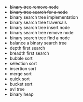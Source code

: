 - ~~binary tree remove node~~
- ~~binary tree search for a node~~
- binary search tree implementation
- binary search tree traversals
- binary search tree insert node
- binary search tree remove node
- binary search tree find a node
- balance a binary search tree
- depth first search                
- breadth first search
- bubble sort
- selection sort
- insertion sort
- merge sort
- quick sort
- bucket sort
- avl tree
- binary heap
